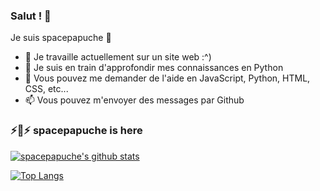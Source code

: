 ### Salut ! 👋
Je suis spacepapuche 👾

- 🔭 Je travaille actuellement sur un site web :^)
- 🌱 Je suis en train d'approfondir mes connaissances en Python
- 💬 Vous pouvez me demander de l'aide en JavaScript, Python, HTML, CSS, etc...
- 📫 Vous pouvez m'envoyer des messages par Github
### ⚡👾⚡ spacepapuche is here

[![spacepapuche's github stats](https://github-readme-stats.vercel.app/api?username=spacepapuche&show_icons=true&theme=algolia)](https://github.com/anuraghazra/github-readme-stats)

[![Top Langs](https://github-readme-stats.vercel.app/api/top-langs/?username=spacepapuche&langs_count=8&theme=algolia)](https://github.com/anuraghazra/github-readme-stats)
